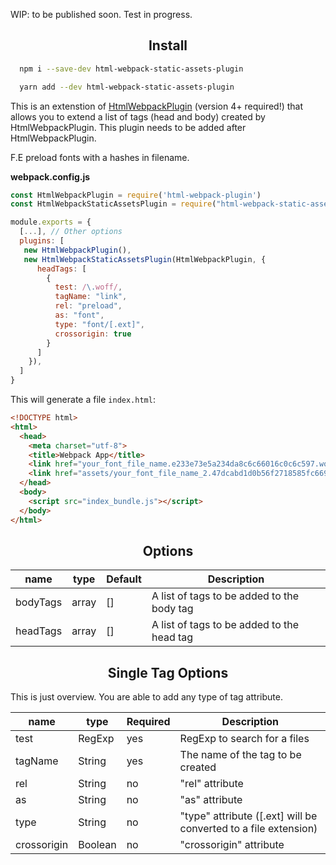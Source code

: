 WIP: to be published soon. Test in progress. 
<h2 align="center">Install</h2>

```bash
  npm i --save-dev html-webpack-static-assets-plugin
```

```bash
  yarn add --dev html-webpack-static-assets-plugin
```


This is an extenstion of [HtmlWebpackPlugin](http://webpack.js.org/) (version 4+ required!) that allows you to extend a list of tags (head and body) created by HtmlWebpackPlugin.
This plugin needs to be added after HtmlWebpackPlugin.

F.E preload fonts with a hashes in filename.

**webpack.config.js**
```js
const HtmlWebpackPlugin = require('html-webpack-plugin')
const HtmlWebpackStaticAssetsPlugin = require("html-webpack-static-assets-plugin");

module.exports = {
  [...], // Other options
  plugins: [
   new HtmlWebpackPlugin(),
   new HtmlWebpackStaticAssetsPlugin(HtmlWebpackPlugin, {
      headTags: [
        {
          test: /\.woff/,
          tagName: "link",
          rel: "preload",
          as: "font",
          type: "font/[.ext]",
          crossorigin: true
        }
      ]
    }),
  ]
}
```

This will generate a file `index.html`:

```html
<!DOCTYPE html>
<html>
  <head>
    <meta charset="utf-8">
    <title>Webpack App</title>
    <link href="your_font_file_name.e233e73e5a234da8c6c66016c0c6c597.woff" rel="preload" as="font" type="font/woff" crossorigin>
    <link href="assets/your_font_file_name_2.47dcabd1d0b56f2718585fc6691c5d9e.woff" rel="preload" as="font" type="font/woff" crossorigin>
  </head>
  <body>
    <script src="index_bundle.js"></script>
  </body>
</html>
```

<h2 align="center">Options</h2>


| name     | type  | Default | Description                                |
|----------|-------|---------|--------------------------------------------|
| bodyTags | array | []      | A list of tags to be added to the body tag |
| headTags | array | []      | A list of tags to be added to the head tag |    


<h2 align="center">Single Tag Options</h2>

This is just overview. You are able to add any type of tag attribute. 

| name        | type    | Required | Description                                                     |
|-------------|---------|----------|-----------------------------------------------------------------|
| test        | RegExp  | yes      | RegExp to search for a files                                     |
| tagName     | String  | yes      | The name of the tag to be created                               |
| rel         | String  | no       | "rel" attribute                                                 |
| as          | String  | no       | "as" attribute                                                  |
| type        | String  | no       | "type" attribute ([.ext] will be converted to a file extension) |
| crossorigin | Boolean | no       | "crossorigin" attribute                                         |

